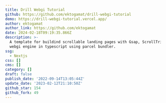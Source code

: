 ```yaml
---
title: Drill Webgi Tutorial
github: https://github.com/ektogamat/drill-webgi-tutorial
demo: https://drill-webgi-tutorial.vercel.app/
author: ektogamat
author_link: https://github.com/ektogamat
date: 2024-02-18T09:19:35.866Z
description: >-
  A template for buildind scrollable landing pages with Gsap, ScrollTrigger and
  webgi engine in typescript using parcel bundler.
ssg:
  - Nextjs
css: []
cms: []
category: []
draft: false
publish_date: '2022-09-14T13:05:44Z'
update_date: '2023-02-12T21:10:50Z'
github_star: 154
github_fork: 49
---
```

